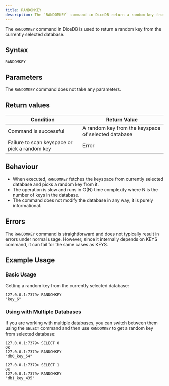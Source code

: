 ```yaml
---
title: RANDOMKEY
description: The `RANDOMKEY` command in DiceDB return a random key from the currently selected database.
---
```


The `RANDOMKEY` command in DiceDB is used to return a random key from the currently selected database.

## Syntax

```
RANDOMKEY
```

## Parameters

The `RANDOMKEY` command does not take any parameters.

## Return values

| Condition                                     | Return Value                                        |
|-----------------------------------------------|-----------------------------------------------------|
| Command is successful                         | A random key from the keyspace of selected database |
| Failure to scan keyspace or pick a random key | Error                                               |

## Behaviour

- When executed, `RANDOMKEY` fetches the keyspace from currently selected database and picks a random key from it.
- The operation is slow and runs in O(N) time complexity where N is the number of keys in the database.
- The command does not modify the database in any way; it is purely informational.

## Errors
The `RANDOMKEY` command is straightforward and does not typically result in errors under normal usage. However, since it internally depends on KEYS command, it can fail for the same cases as KEYS.

## Example Usage

### Basic Usage

Getting a random key from the currently selected database:

```shell
127.0.0.1:7379> RANDOMKEY
"key_6"
```

### Using with Multiple Databases

If you are working with multiple databases, you can switch between them using the `SELECT` command and then use `RANDOMKEY` to get a random key from selected database:

```shell
127.0.0.1:7379> SELECT 0
OK
127.0.0.1:7379> RANDOMKEY
"db0_key_54"

127.0.0.1:7379> SELECT 1
OK
127.0.0.1:7379> RANDOMKEY
"db1_key_435"
```
